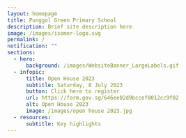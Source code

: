 ```yaml
---
layout: homepage
title: Punggol Green Primary School
description: Brief site description here
image: /images/isomer-logo.svg
permalink: /
notification: ""
sections:
  - hero:
      background: /images/WebsiteBanner_LargeLabels.gif
  - infopic:
      title: Open House 2023
      subtitle: Saturday, 8 July 2023
      button: Click here to register
      url: https://form.gov.sg/646ee02d9bccef0012cc9f02
      alt: Open House 2023
      image: /images/open house 2023.jpg
  - resources:
      subtitle: Key highlights
---
```

